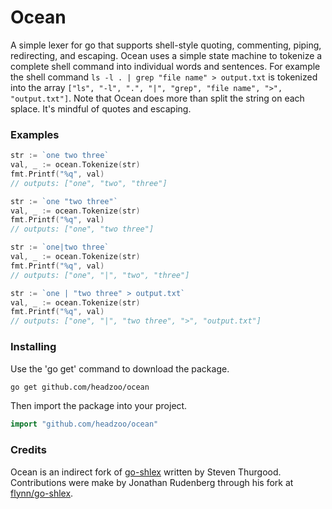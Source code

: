 Ocean
=====
A simple lexer for go that supports shell-style quoting, commenting, piping, redirecting, and escaping. Ocean uses a simple state machine to tokenize a complete shell command into individual words and sentences. For example the shell command `ls -l . | grep "file name" > output.txt` is tokenized into the array `["ls", "-l", ".", "|", "grep", "file name", ">", "output.txt"]`. Note that Ocean does more than split the string on each splace. It's mindful of quotes and escaping.


### Examples
```go
str := `one two three`
val, _ := ocean.Tokenize(str)
fmt.Printf("%q", val)
// outputs: ["one", "two", "three"]
```


```go
str := `one "two three"`
val, _ := ocean.Tokenize(str)
fmt.Printf("%q", val)
// outputs: ["one", "two three"]
```


```go
str := `one|two three`
val, _ := ocean.Tokenize(str)
fmt.Printf("%q", val)
// outputs: ["one", "|", "two", "three"]
```


```go
str := `one | "two three" > output.txt`
val, _ := ocean.Tokenize(str)
fmt.Printf("%q", val)
// outputs: ["one", "|", "two three", ">", "output.txt"]
```

### Installing
Use the 'go get' command to download the package.
```bash
go get github.com/headzoo/ocean
```

Then import the package into your project.
```go
import "github.com/headzoo/ocean"
```


### Credits
Ocean is an indirect fork of [go-shlex](http://code.google.com/p/go-shlex/) written by Steven Thurgood. Contributions were make by Jonathan Rudenberg through his fork at [flynn/go-shlex](https://github.com/flynn/go-shlex).
